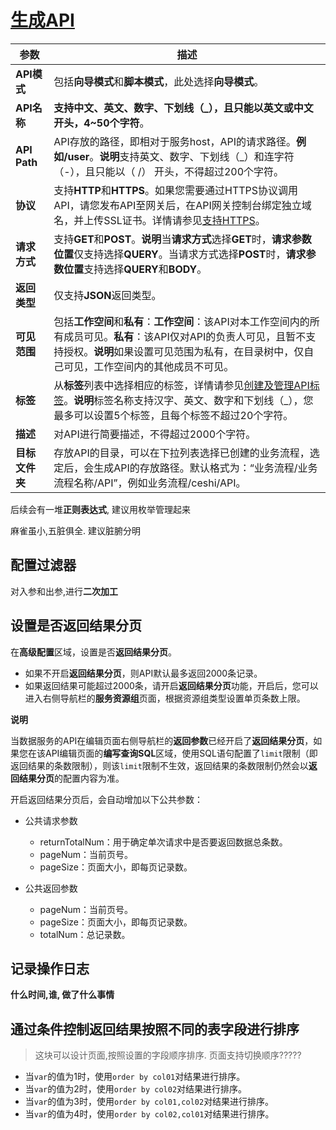 # [生成API](https://help.aliyun.com/zh/dataworks/user-guide/create-an-api-by-using-the-codeless-ui?spm=a2c4g.11186623.help-menu-72772.d_2_11_3_0_1.60e46d73Z3eCOD)

| **参数**       | **描述**                                                     |
| -------------- | ------------------------------------------------------------ |
| **API模式**    | 包括**向导模式**和**脚本模式**，此处选择**向导模式**。       |
| **API名称**    | **支持中文、英文、数字、下划线（_），且只能以英文或中文开头，4~50个字符**。 |
| **API Path**   | API存放的路径，即相对于服务host，API的请求路径。**例如/user**。**说明**支持英文、数字、下划线（_）和连字符（-），且只能以（ /） 开头，不得超过200个字符。 |
| **协议**       | 支持**HTTP**和**HTTPS**。如果您需要通过HTTPS协议调用API，请您发布API至网关后，在API网关控制台绑定独立域名，并上传SSL证书。详情请参见[支持HTTPS](https://help.aliyun.com/zh/api-gateway/traditional-api-gateway/user-guide/enable-https-for-an-api-operation/#topic1144)。 |
| **请求方式**   | 支持**GET**和**POST**。**说明**当**请求方式**选择**GET**时，**请求参数位置**仅支持选择**QUERY**。当请求方式选择**POST**时，**请求参数位置**支持选择**QUERY**和**BODY**。 |
| **返回类型**   | 仅支持**JSON**返回类型。                                     |
| **可见范围**   | 包括**工作空间**和**私有**：**工作空间**：该API对本工作空间内的所有成员可见。**私有**：该API仅对API的负责人可见，且暂不支持授权。**说明**如果设置可见范围为私有，在目录树中，仅自己可见，工作空间内的其他成员不可见。 |
| **标签**       | 从**标签**列表中选择相应的标签，详情请参见[创建及管理API标签](https://help.aliyun.com/zh/dataworks/user-guide/create-and-manage-tags-for-an-api#task-2551188)。**说明**标签名称支持汉字、英文、数字和下划线（_），您最多可以设置5个标签，且每个标签不超过20个字符。 |
| **描述**       | 对API进行简要描述，不得超过2000个字符。                      |
| **目标文件夹** | 存放API的目录，可以在下拉列表选择已创建的业务流程，选定后，会生成API的存放路径。默认格式为：“业务流程/业务流程名称/API”，例如业务流程/ceshi/API。 |





后续会有一堆**正则表达式**, 建议用枚举管理起来



麻雀虽小,五脏俱全. 建议脏腑分明



## 配置过滤器

对入参和出参,进行**二次加工**



## 设置是否**返回结果分页**

在**高级配置**区域，设置是否**返回结果分页**。

- 如果不开启**返回结果分页**，则API默认最多返回2000条记录。
- 如果返回结果可能超过2000条，请开启**返回结果分页**功能，开启后，您可以进入右侧导航栏的**服务资源组**页面，根据资源组类型设置单页条数上限。

**说明**

当数据服务的API在编辑页面右侧导航栏的**返回参数**已经开启了**返回结果分页**，如果您在该API编辑页面的**编写查询SQL**区域，使用SQL语句配置了`limit`限制（即返回结果的条数限制），则该`limit`限制不生效，返回结果的条数限制仍然会以**返回结果分页**的配置内容为准。

开启返回结果分页后，会自动增加以下公共参数：

- 公共请求参数

  - returnTotalNum：用于确定单次请求中是否要返回数据总条数。
  - pageNum：当前页号。
  - pageSize：页面大小，即每页记录数。

- 公共返回参数

  - pageNum：当前页号。
  - pageSize：页面大小，即每页记录数。
  - totalNum：总记录数。

  

## **记录操作日志**

**什么时间,谁, 做了什么事情**

## 通过条件控制返回结果按照不同的表字段进行排序

> 这块可以设计页面,按照设置的字段顺序排序. 页面支持切换顺序?????

- 当`var`的值为1时，使用`order by col01`对结果进行排序。
- 当`var`的值为2时，使用`order by col02`对结果进行排序。
- 当`var`的值为3时，使用`order by col01,col02`对结果进行排序。
- 当`var`的值为4时，使用`order by col02,col01`对结果进行排序。








